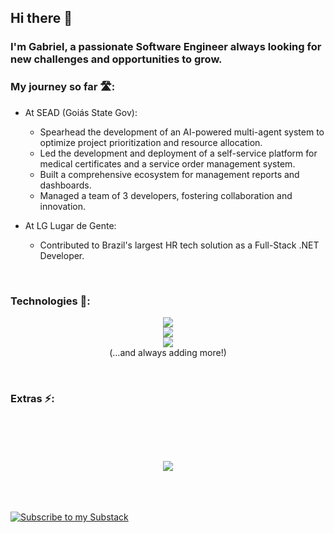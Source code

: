 ## Hi there 👋

### I'm **Gabriel**, a passionate Software Engineer always looking for new challenges and opportunities to grow.

### My journey so far 🛣️:
- At SEAD (Goiás State Gov):
  - Spearhead the development of an AI-powered multi-agent system to optimize project prioritization and resource allocation.
  - Led the development and deployment of a self-service platform for medical certificates and a service order management system.
  - Built a comprehensive ecosystem for management reports and dashboards.
  - Managed a team of 3 developers, fostering collaboration and innovation.
    
- At LG Lugar de Gente:
  -   Contributed to Brazil's largest HR tech solution as a Full-Stack .NET Developer.
<br/>

### Technologies 📡:

<p align="center">
  <a href="https://skillicons.dev">
    <img src="https://skillicons.dev/icons?i=py,cs,java" />
    <br/>
    <img src="https://skillicons.dev/icons?i=html,css,js,react" />
    <br/>
    <img src="https://skillicons.dev/icons?i=docker,git,mysql,mongodb" />
  </a>
  <br/>
(…and always adding more!)
</p>
<br/>

### Extras ⚡:


<p align="center">
  <br/><br/><br/><br/>
  <img src="https://leetcard.jacoblin.cool/Gabriel-Mesq?theme=nord&font=Manjari?width=500&height=200" />
  <br/><br/><br/><br/>
</p>

  [![Subscribe to my Substack](https://img.shields.io/badge/Substack-Read%20My%20Posts-orange?logo=substack&style=for-the-badge)](https://substack.com/@devgabrielmesquita)

